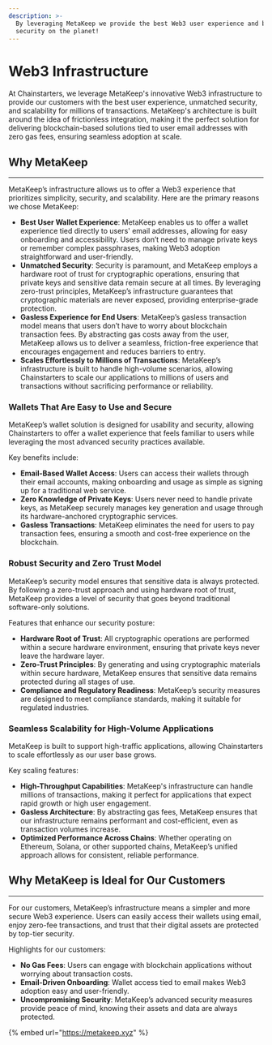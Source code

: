 ```yaml
---
description: >-
  By leveraging MetaKeep we provide the best Web3 user experience and best
  security on the planet!
---
```


# Web3 Infrastructure

At Chainstarters, we leverage MetaKeep's innovative Web3 infrastructure to provide our customers with the best user experience, unmatched security, and scalability for millions of transactions. MetaKeep's architecture is built around the idea of frictionless integration, making it the perfect solution for delivering blockchain-based solutions tied to user email addresses with zero gas fees, ensuring seamless adoption at scale.

## **Why MetaKeep**

***

MetaKeep’s infrastructure allows us to offer a Web3 experience that prioritizes simplicity, security, and scalability. Here are the primary reasons we chose MetaKeep:

* **Best User Wallet Experience**: MetaKeep enables us to offer a wallet experience tied directly to users' email addresses, allowing for easy onboarding and accessibility. Users don’t need to manage private keys or remember complex passphrases, making Web3 adoption straightforward and user-friendly.
* **Unmatched Security**: Security is paramount, and MetaKeep employs a hardware root of trust for cryptographic operations, ensuring that private keys and sensitive data remain secure at all times. By leveraging zero-trust principles, MetaKeep’s infrastructure guarantees that cryptographic materials are never exposed, providing enterprise-grade protection.
* **Gasless Experience for End Users**: MetaKeep’s gasless transaction model means that users don’t have to worry about blockchain transaction fees. By abstracting gas costs away from the user, MetaKeep allows us to deliver a seamless, friction-free experience that encourages engagement and reduces barriers to entry.
* **Scales Effortlessly to Millions of Transactions**: MetaKeep’s infrastructure is built to handle high-volume scenarios, allowing Chainstarters to scale our applications to millions of users and transactions without sacrificing performance or reliability.

### **Wallets That Are Easy to Use and Secure**

MetaKeep’s wallet solution is designed for usability and security, allowing Chainstarters to offer a wallet experience that feels familiar to users while leveraging the most advanced security practices available.

Key benefits include:

* **Email-Based Wallet Access**: Users can access their wallets through their email accounts, making onboarding and usage as simple as signing up for a traditional web service.
* **Zero Knowledge of Private Keys**: Users never need to handle private keys, as MetaKeep securely manages key generation and usage through its hardware-anchored cryptographic services.
* **Gasless Transactions**: MetaKeep eliminates the need for users to pay transaction fees, ensuring a smooth and cost-free experience on the blockchain.

### **Robust Security and Zero Trust Model**

MetaKeep’s security model ensures that sensitive data is always protected. By following a zero-trust approach and using hardware root of trust, MetaKeep provides a level of security that goes beyond traditional software-only solutions.

Features that enhance our security posture:

* **Hardware Root of Trust**: All cryptographic operations are performed within a secure hardware environment, ensuring that private keys never leave the hardware layer.
* **Zero-Trust Principles**: By generating and using cryptographic materials within secure hardware, MetaKeep ensures that sensitive data remains protected during all stages of use.
* **Compliance and Regulatory Readiness**: MetaKeep’s security measures are designed to meet compliance standards, making it suitable for regulated industries.

### **Seamless Scalability for High-Volume Applications**

MetaKeep is built to support high-traffic applications, allowing Chainstarters to scale effortlessly as our user base grows.

Key scaling features:

* **High-Throughput Capabilities**: MetaKeep's infrastructure can handle millions of transactions, making it perfect for applications that expect rapid growth or high user engagement.
* **Gasless Architecture**: By abstracting gas fees, MetaKeep ensures that our infrastructure remains performant and cost-efficient, even as transaction volumes increase.
* **Optimized Performance Across Chains**: Whether operating on Ethereum, Solana, or other supported chains, MetaKeep’s unified approach allows for consistent, reliable performance.

## **Why MetaKeep is Ideal for Our Customers**

***

For our customers, MetaKeep’s infrastructure means a simpler and more secure Web3 experience. Users can easily access their wallets using email, enjoy zero-fee transactions, and trust that their digital assets are protected by top-tier security.

Highlights for our customers:

* **No Gas Fees**: Users can engage with blockchain applications without worrying about transaction costs.
* **Email-Driven Onboarding**: Wallet access tied to email makes Web3 adoption easy and user-friendly.
* **Uncompromising Security**: MetaKeep’s advanced security measures provide peace of mind, knowing their assets and data are always protected.



{% embed url="https://metakeep.xyz" %}
